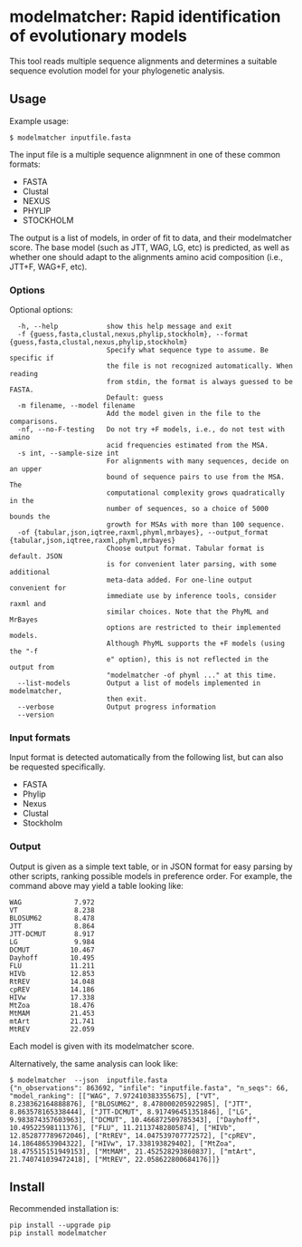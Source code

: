 # modelmatcher: Rapid identification of evolutionary models

This tool reads multiple sequence alignments and determines a suitable sequence
evolution model for your phylogenetic analysis.

## Usage

Example usage:

``` shell
$ modelmatcher inputfile.fasta
```

The input file is a multiple sequence alignmnent in one of these common formats:

* FASTA
* Clustal
* NEXUS
* PHYLIP
* STOCKHOLM

The output is a list of models, in order of fit to data, and their modelmatcher score.
The base model (such as JTT, WAG, LG, etc) is predicted, as well as whether one should
adapt to the alignments amino acid composition (i.e., JTT+F, WAG+F, etc).

### Options

Optional options:
```
  -h, --help            show this help message and exit
  -f {guess,fasta,clustal,nexus,phylip,stockholm}, --format {guess,fasta,clustal,nexus,phylip,stockholm}
                        Specify what sequence type to assume. Be specific if
                        the file is not recognized automatically. When reading
                        from stdin, the format is always guessed to be FASTA.
                        Default: guess
  -m filename, --model filename
                        Add the model given in the file to the comparisons.
  -nf, --no-F-testing   Do not try +F models, i.e., do not test with amino
                        acid frequencies estimated from the MSA.
  -s int, --sample-size int
                        For alignments with many sequences, decide on an upper
                        bound of sequence pairs to use from the MSA. The
                        computational complexity grows quadratically in the
                        number of sequences, so a choice of 5000 bounds the
                        growth for MSAs with more than 100 sequence.
  -of {tabular,json,iqtree,raxml,phyml,mrbayes}, --output_format {tabular,json,iqtree,raxml,phyml,mrbayes}
                        Choose output format. Tabular format is default. JSON
                        is for convenient later parsing, with some additional
                        meta-data added. For one-line output convenient for
                        immediate use by inference tools, consider raxml and
                        similar choices. Note that the PhyML and MrBayes
                        options are restricted to their implemented models.
                        Although PhyML supports the +F models (using the "-f
                        e" option), this is not reflected in the output from
                        "modelmatcher -of phyml ..." at this time.
  --list-models         Output a list of models implemented in modelmatcher,
                        then exit.
  --verbose             Output progress information
  --version
```



### Input formats

Input format is detected automatically from the following list, but can also be
requested specifically.

* FASTA
* Phylip
* Nexus
* Clustal
* Stockholm

### Output

Output is given as a simple text table, or in JSON format for easy parsing by
other scripts, ranking possible models in preference order. For example, the command above may yield a table looking like:

```
WAG             7.972
VT              8.238
BLOSUM62        8.478
JTT             8.864
JTT-DCMUT       8.917
LG              9.984
DCMUT          10.467
Dayhoff        10.495
FLU            11.211
HIVb           12.853
RtREV          14.048
cpREV          14.186
HIVw           17.338
MtZoa          18.476
MtMAM          21.453
mtArt          21.741
MtREV          22.059
```
Each model is given with its modelmatcher score.

Alternatively, the same analysis can look like:

``` shell
$ modelmatcher  --json  inputfile.fasta
{"n_observations": 863692, "infile": "inputfile.fasta", "n_seqs": 66, "model_ranking": [["WAG", 7.972410383355675], ["VT", 8.238362164888876], ["BLOSUM62", 8.478000205922985], ["JTT", 8.863578165338444], ["JTT-DCMUT", 8.917496451351846], ["LG", 9.983874357603963], ["DCMUT", 10.466872509785343], ["Dayhoff", 10.49522598111376], ["FLU", 11.21137482805874], ["HIVb", 12.852877789672046], ["RtREV", 14.047539707772572], ["cpREV", 14.18648653904322], ["HIVw", 17.338193829402], ["MtZoa", 18.475515151949153], ["MtMAM", 21.452528293860837], ["mtArt", 21.740741039472418], ["MtREV", 22.058622800684176]]}
```


## Install

Recommended installation is:
```
pip install --upgrade pip
pip install modelmatcher
```
